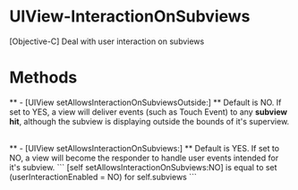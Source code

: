 # UIView-InteractionOnSubviews
[Objective-C] Deal with user interaction on subviews 

# Methods

** - [UIView setAllowsInteractionOnSubviewsOutside:] **
Default is NO. If set to YES, a view will deliver events (such as Touch Event) to any **subview hit**, although the subview is displaying outside the bounds of it's superview.

<br />
** - [UIView setAllowsInteractionOnSubviews:] **
Default is YES. If set to NO, a view will become the responder to handle user events intended for it's subview.
```
[self setAllowsInteractionOnSubviews:NO]
is equal to
set (userInteractionEnabled = NO) for self.subviews
```
